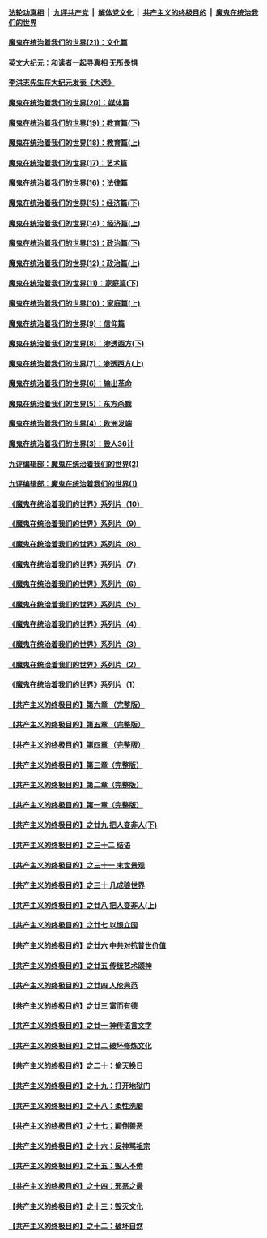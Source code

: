 ####  [法轮功真相](../../../../basic/blob/master/README.md?t=12312331) &nbsp;|&nbsp; [九评共产党](../../../../9ping.md/blob/master/README.md?t=12312331) &nbsp;|&nbsp; [解体党文化](../../../../jtdwh.md/blob/master/README.md?t=12312331)  &nbsp;|&nbsp; [共产主义的终极目的](../../../../gczydzjmd.md/blob/master/README.md?t=12312331) &nbsp;|&nbsp; [魔鬼在统治我们的世界](../../../../mgztzwmdsj.md/blob/master/README.md?t=12312331) 

#### [魔鬼在统治着我们的世界(21)：文化篇](../pages/nsc422/n10597706.md?t=12312331) 

#### [英文大纪元：和读者一起寻真相 无所畏惧](../pages/nsc422/n12542027.md?t=12312331) 

#### [李洪志先生在大纪元发表《大选》](../pages/nsc422/n12534746.md?t=12312331) 

#### [魔鬼在统治着我们的世界(20)：媒体篇](../pages/nsc422/n10586579.md?t=12312331) 

#### [魔鬼在统治着我们的世界(19)：教育篇(下)](../pages/nsc422/n10564808.md?t=12312331) 

#### [魔鬼在统治着我们的世界(18)：教育篇(上)](../pages/nsc422/n10526970.md?t=12312331) 

#### [魔鬼在统治着我们的世界(17)：艺术篇](../pages/nsc422/n10499093.md?t=12312331) 

#### [魔鬼在统治着我们的世界(16)：法律篇](../pages/nsc422/n10485969.md?t=12312331) 

#### [魔鬼在统治着我们的世界(15)：经济篇(下)](../pages/nsc422/n10469975.md?t=12312331) 

#### [魔鬼在统治着我们的世界(14)：经济篇(上)](../pages/nsc422/n10457370.md?t=12312331) 

#### [魔鬼在统治着我们的世界(13)：政治篇(下)](../pages/nsc422/n10448270.md?t=12312331) 

#### [魔鬼在统治着我们的世界(12)：政治篇(上)](../pages/nsc422/n10444576.md?t=12312331) 

#### [魔鬼在统治着我们的世界(11)：家庭篇(下)](../pages/nsc422/n10440961.md?t=12312331) 

#### [魔鬼在统治着我们的世界(10)：家庭篇(上)](../pages/nsc422/n10435448.md?t=12312331) 

#### [魔鬼在统治着我们的世界(9)：信仰篇](../pages/nsc422/n10432159.md?t=12312331) 

#### [魔鬼在统治着我们的世界(8)：渗透西方(下)](../pages/nsc422/n10429603.md?t=12312331) 

#### [魔鬼在统治着我们的世界(7)：渗透西方(上)](../pages/nsc422/n10426013.md?t=12312331) 

#### [魔鬼在统治着我们的世界(6)：输出革命](../pages/nsc422/n10421536.md?t=12312331) 

#### [魔鬼在统治着我们的世界(5)：东方杀戮](../pages/nsc422/n10417707.md?t=12312331) 

#### [魔鬼在统治着我们的世界(4)：欧洲发端](../pages/nsc422/n10414890.md?t=12312331) 

#### [魔鬼在统治着我们的世界(3)：毁人36计](../pages/nsc422/n10411583.md?t=12312331) 

#### [九评编辑部：魔鬼在统治着我们的世界(2)](../pages/nsc422/n10410036.md?t=12312331) 

#### [九评编辑部：魔鬼在统治着我们的世界(1)](../pages/nsc422/n10406825.md?t=12312331) 

#### [《魔鬼在统治着我们的世界》系列片（10）](../pages/nsc422/n12292670.md?t=12312331) 

#### [《魔鬼在统治着我们的世界》系列片（9）](../pages/nsc422/n12290859.md?t=12312331) 

#### [《魔鬼在统治着我们的世界》系列片（8）](../pages/nsc422/n12287445.md?t=12312331) 

#### [《魔鬼在统治着我们的世界》系列片（7）](../pages/nsc422/n12283425.md?t=12312331) 

#### [《魔鬼在统治着我们的世界》系列片（6）](../pages/nsc422/n12282314.md?t=12312331) 

#### [《魔鬼在统治着我们的世界》系列片（5）](../pages/nsc422/n12281419.md?t=12312331) 

#### [《魔鬼在统治着我们的世界》系列片（4）](../pages/nsc422/n12274024.md?t=12312331) 

#### [《魔鬼在统治着我们的世界》系列片（3）](../pages/nsc422/n12271322.md?t=12312331) 

#### [《魔鬼在统治着我们的世界》系列片（2）](../pages/nsc422/n12269049.md?t=12312331) 

#### [《魔鬼在统治着我们的世界》系列片（1）](../pages/nsc422/n12267575.md?t=12312331) 

#### [【共产主义的终极目的】第六章 （完整版）](../pages/nsc422/n11428913.md?t=12312331) 

#### [【共产主义的终极目的】第五章 （完整版）](../pages/nsc422/n11428912.md?t=12312331) 

#### [【共产主义的终极目的】第四章 （完整版）](../pages/nsc422/n11428907.md?t=12312331) 

#### [【共产主义的终极目的】第三章（完整版）](../pages/nsc422/n11428848.md?t=12312331) 

#### [【共产主义的终极目的】第二章（完整版）](../pages/nsc422/n11428831.md?t=12312331) 

#### [【共产主义的终极目的】第一章（完整版）](../pages/nsc422/n11417651.md?t=12312331) 

#### [【共产主义的终极目的】之廿九 把人变非人(下)](../pages/nsc422/n11344140.md?t=12312331) 

#### [【共产主义的终极目的】之三十二 结语](../pages/nsc422/n11360535.md?t=12312331) 

#### [【共产主义的终极目的】之三十一 末世景观](../pages/nsc422/n11351129.md?t=12312331) 

#### [【共产主义的终极目的】之三十 几成狼世界](../pages/nsc422/n11348280.md?t=12312331) 

#### [【共产主义的终极目的】之廿八 把人变非人(上)](../pages/nsc422/n11340492.md?t=12312331) 

#### [【共产主义的终极目的】之廿七 以恨立国](../pages/nsc422/n11336944.md?t=12312331) 

#### [【共产主义的终极目的】之廿六 中共对抗普世价值](../pages/nsc422/n11324785.md?t=12312331) 

#### [【共产主义的终极目的】之廿五 传统艺术颂神](../pages/nsc422/n11296396.md?t=12312331) 

#### [【共产主义的终极目的】之廿四 人伦典范](../pages/nsc422/n11296397.md?t=12312331) 

#### [【共产主义的终极目的】之廿三 富而有德](../pages/nsc422/n11283598.md?t=12312331) 

#### [【共产主义的终极目的】之廿一 神传语言文字](../pages/nsc422/n11263265.md?t=12312331) 

#### [【共产主义的终极目的】之廿二 破坏修炼文化](../pages/nsc422/n11245728.md?t=12312331) 

#### [【共产主义的终极目的】之二十：偷天换日](../pages/nsc422/n11238846.md?t=12312331) 

#### [【共产主义的终极目的】之十九：打开地狱门](../pages/nsc422/n11206376.md?t=12312331) 

#### [【共产主义的终极目的】之十八：柔性洗脑](../pages/nsc422/n11199994.md?t=12312331) 

#### [【共产主义的终极目的】之十七：颠倒善恶](../pages/nsc422/n11179782.md?t=12312331) 

#### [【共产主义的终极目的】之十六：反神骂祖宗](../pages/nsc422/n11166798.md?t=12312331) 

#### [【共产主义的终极目的】之十五：毁人不倦](../pages/nsc422/n11166792.md?t=12312331) 

#### [【共产主义的终极目的】之十四：邪恶之最](../pages/nsc422/n11150249.md?t=12312331) 

#### [【共产主义的终极目的】之十三：毁灭文化](../pages/nsc422/n11135227.md?t=12312331) 

#### [【共产主义的终极目的】之十二：破坏自然](../pages/nsc422/n11135214.md?t=12312331) 

